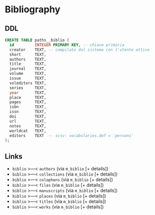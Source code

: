 # Bibliography

## DDL

```sql
CREATE TABLE paths__biblio (
  id         INTEGER PRIMARY KEY, -- chiave primaria
  creator    TEXT, -- compilato dal sistema con l'utente attivo
  short      TEXT,
  authors    TEXT,
  title      TEXT,
  journal    TEXT,
  volume     TEXT,
  issue      TEXT,
  voleditors TEXT,
  series     TEXT,
  year       TEXT,
  place      TEXT,
  pages      TEXT,
  isbn       TEXT,
  issn       TEXT,
  doi        TEXT,
  url        TEXT,
  notes      TEXT,
  worldcat   TEXT,
  editors    TEXT  -- scsv: vocabularies.def = 'persons'
);
```

## Links
- `biblio` >—<  `authors` (via `m_biblio` [+ details])
- `biblio` >—<  `collections` (via `m_biblio` [+ details])
- `biblio` >—<  `colophons` (via `m_biblio` [+ details])
- `biblio` >—<  `files` (via `m_biblio` [+ details])
- `biblio` >—<  `manuscripts` (via `m_biblio` [+ details])
- `biblio` >—<  `places` (via `m_biblio` [+ details])
- `biblio` >—<  `titles` (via `m_biblio` [+ details])
- `biblio` >—<  `works` (via `m_biblio` [+ details])
